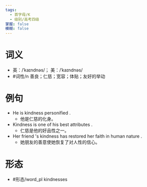 ```yaml
---
tags:
  - 首字母/K
  - 级别/高考四级
掌握: false
模糊: false
---
```

# 词义
- 英：/ˈkaɪndnəs/； 美：/ˈkaɪndnəs/
- #词性/n  善良；仁慈；宽容；体贴；友好的举动
# 例句
- He is kindness personified .
	- 他是仁慈的化身。
- Kindness is one of his best attributes .
	- 仁慈是他的好品性之一。
- Her friend 's kindness has restored her faith in human nature .
	- 她朋友的善意使她恢复了对人性的信心。
# 形态
- #形态/word_pl kindnesses

